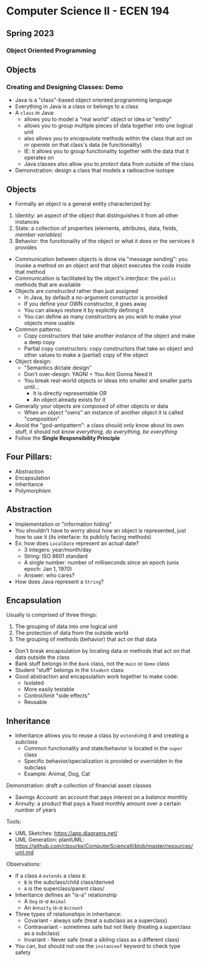 # Computer Science II - ECEN 194
## Spring 2023
### Object Oriented Programming


## Objects

### Creating and Designing Classes: Demo

* Java is a "class"-based object oriented programming language
* Everything in Java is a class or belongs to a class
* A `class` in Java:
  * allows you to model a "real world" object or idea or "entity"
  * allows you to *group* multiple pieces of data together into one logical unit
  * also allows you to *encapsulate* methods within the class that *act on* or *operate on* that class's data (ie functionality)
  * IE: it allows you to group functionality together with the data that it operates on
  * Java classes also allow you to *protect* data from outside of the class
* Demonstration: design a class that models a radioactive isotope

## Objects

* Formally an object is a general entity characterized by:
1. Identity: an aspect of the object that distinguishes it from all other instances
2. State: a collection of properties (elements, attributes, data, fields, *member variables*)
3. Behavior: the functionality of the object or what it *does* or the services it provides

* Communication between objects is done via "message sending": you invoke a method on an object and that object executes the code inside that method
* Communication is facilitated by the object's *interface*: the `public` methods that are available
* Objects are *constructed* rather than just assigned
  * In Java, by default a no-argument constructor is provided
  * If you define your OWN constructor, it goes away
  * You can always restore it by explicitly defining it
  * You can define as many constructors as you wish to make your objects more usable
* Common patterns:
  * Copy constructors that take another instance of the object and make a deep copy
  * Partial copy constructors: copy constructors that take an object and other values to make a (partial) copy of the object
* Object design:
  * "Semantics dictate design"
  * Don't over-design: YAGNI = You Aint Gonna Need It
  * You break real-world objects or ideas into smaller and smaller parts until...
    * It is directly representable OR
    * An object already exists for it
* Generally your objects are *composed* of other objects or data
  * When an object "owns" an instance of another object it is called "composition"
* Avoid the "god-antipattern": a class should only know about its own stuff, it should not *know everything, do everything, be everything*
* Follow the **Single Responsibility Principle**

## Four Pillars:

* Abstraction
* Encapsulation
* Inheritance
* Polymorphism

## Abstraction

* Implementation or "information hiding"
* You shouldn't have to worry about how an object is represented, just how to use it (its interface: its publicly facing methods)
* Ex: how does `LocalDate` represent an actual date?
  * 3 integers: year/month/day
  * String: ISO 8601 standard
  * A single number: number of milliseconds since an epoch (unix epoch: Jan 1, 1970)
  * Answer: who cares?
* How does Java represent a `String`?

## Encapsulation

Usually is comprised of three things:
1. The grouping of data into one logical unit
2. The protection of data from the outside world
3. The grouping of methods (behavior) that act on that data

* Don't break encapsulation by locating data or methods that act on that data outside the class
* Bank stuff belongs in the `Bank` class, not the `main` or `Demo` class
* Student "stuff" belongs in the `Student` class
* Good abstraction and encapsulation work together to make code:
  * Isolated
  * More easily testable
  * Control/limit "side effects"
  * Reusable

## Inheritance

* Inheritance allows you to reuse a class by `extends`ing it and creating a *subclass*
  * Common functionality and state/behavior is located in the `super` class
  * Specific behavior/specialization is provided or *overridden* in the subclass
  * Example: Animal, Dog, Cat

Demonstration: draft a collection of financial asset classes
  * Savings Account: an account that pays *interest* on a *balance* monthly
  * Annuity: a product that pays a fixed monthly amount over a certain number of years

Tools:
  * UML Sketches: https://app.diagrams.net/
  * UML Generation: plantUML: https://github.com/cbourke/ComputerScienceII/blob/master/resources/uml.md

Observations:

* If a class `A` `extends` a class `B`:
  * `B` is the subclass/child class/derived
  * `A` is the superclass/parent class/
* Inheritance defines an "is-a" relationship
  * A `Dog` *is-a* `Animal`
  * An `Annuity` *is-a* `Account`
* Three types of relationships in inheritance:
  * Covariant - always safe (treat a subclass as a superclass)
  * Contravariant - sometimes safe but not likely (treating a superclass as a subclass)
  * Invariant - Never safe (treat a sibling class as a different class)
* You can, but should not use the `instanceof` keyword to check type safety

```text












```
